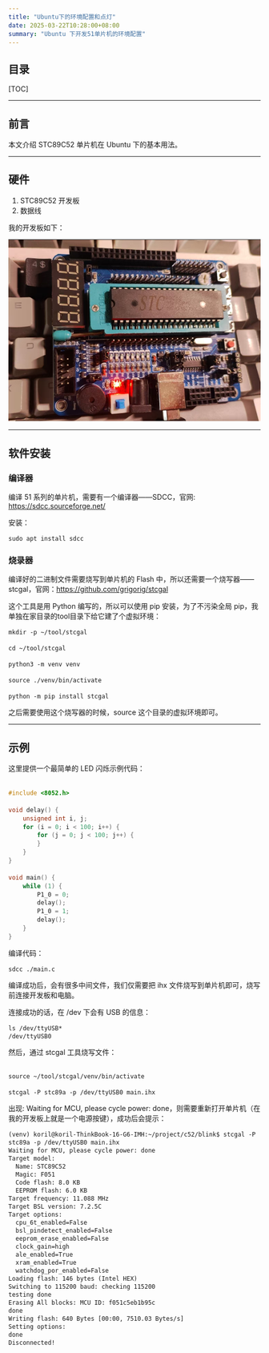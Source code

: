 ```yaml
---
title: "Ubuntu下的环境配置和点灯"
date: 2025-03-22T10:28:00+08:00
summary: "Ubuntu 下开发51单片机的环境配置"
---
```


## 目录

[TOC]

---

## 前言

本文介绍 STC89C52 单片机在 Ubuntu 下的基本用法。

---

## 硬件

1. STC89C52 开发板
2. 数据线

我的开发板如下：

![](./images/1.png)

---

## 软件安装

### 编译器

编译 51 系列的单片机，需要有一个编译器——SDCC，官网: https://sdcc.sourceforge.net/

安装：

```shell
sudo apt install sdcc
```

### 烧录器

编译好的二进制文件需要烧写到单片机的 Flash 中，所以还需要一个烧写器——stcgal，官网：https://github.com/grigorig/stcgal

这个工具是用 Python 编写的，所以可以使用 pip 安装，为了不污染全局 pip，我单独在家目录的tool目录下给它建了个虚拟环境：

```
mkdir -p ~/tool/stcgal

cd ~/tool/stcgal

python3 -m venv venv

source ./venv/bin/activate

python -m pip install stcgal
```

之后需要使用这个烧写器的时候，source 这个目录的虚拟环境即可。

---

## 示例

这里提供一个最简单的 LED 闪烁示例代码：

```c

#include <8052.h>

void delay() {
    unsigned int i, j;
    for (i = 0; i < 100; i++) {
        for (j = 0; j < 100; j++) {
        }
    }
}

void main() {
    while (1) {
        P1_0 = 0;
        delay();
        P1_0 = 1;
        delay();
    }
}


```

编译代码：

```shell
sdcc ./main.c
```

编译成功后，会有很多中间文件，我们仅需要把 ihx 文件烧写到单片机即可，烧写前连接开发板和电脑。

连接成功的话，在 /dev 下会有 USB 的信息：

```shell
ls /dev/ttyUSB*
/dev/ttyUSB0
```

然后，通过 stcgal 工具烧写文件：

```shell

source ~/tool/stcgal/venv/bin/activate

stcgal -P stc89a -p /dev/ttyUSB0 main.ihx 

```

出现: Waiting for MCU, please cycle power: done，则需要重新打开单片机（在我的开发板上就是一个电源按键），成功后会提示：

```
(venv) koril@koril-ThinkBook-16-G6-IMH:~/project/c52/blink$ stcgal -P stc89a -p /dev/ttyUSB0 main.ihx 
Waiting for MCU, please cycle power: done
Target model:
  Name: STC89C52
  Magic: F051
  Code flash: 8.0 KB
  EEPROM flash: 6.0 KB
Target frequency: 11.088 MHz
Target BSL version: 7.2.5C
Target options:
  cpu_6t_enabled=False
  bsl_pindetect_enabled=False
  eeprom_erase_enabled=False
  clock_gain=high
  ale_enabled=True
  xram_enabled=True
  watchdog_por_enabled=False
Loading flash: 146 bytes (Intel HEX)
Switching to 115200 baud: checking 115200
testing done
Erasing All blocks: MCU ID: f051c5eb1b95c
done
Writing flash: 640 Bytes [00:00, 7510.03 Bytes/s]                                                                                          
Setting options: 
done
Disconnected!
```

